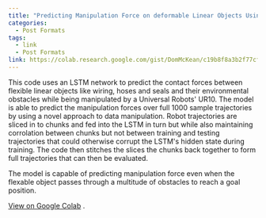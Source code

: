 ```yaml
---
title: "Predicting Manipulation Force on deformable Linear Objects Using LSTM"
categories:
  - Post Formats
tags:
  - link
  - Post Formats
link: https://colab.research.google.com/gist/DomMcKean/c19b8f8a3b2f77cfd6fb8d836b8a19db/trainer.ipynb
---
```


This code uses an LSTM network to predict the contact forces between flexible linear objects like wiring, hoses and seals and their environmental 
obstacles while being manipulated by a Universal Robots' UR10.
The model is able to predict the manipulation forces over full 1000 sample trajectories by using a novel approach to data manipulation.
Robot trajectories are sliced in to chunks and fed into the LSTM in turn but while also maintaining corrolation between chunks but not between training and testing trajectories that could otherwise corrupt the LSTM's hidden state during training. 
The code then stitches the slices the chunks back together to form full trajectories that can then be evaluated. 

The model is capable of predicting manipulation force even when the flexable object passes through a multitude of obstacles to reach a goal position. 

[View on Google Colab](https://colab.research.google.com/gist/DomMcKean/c19b8f8a3b2f77cfd6fb8d836b8a19db/trainer.ipynb) .


